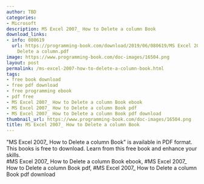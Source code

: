 ```yaml
---
author: TBD
categories:
- Microsoft
description: MS Excel 2007_ How to Delete a column Book
download_links:
- info: 080619
  url: https://programming-book.com/download/2019/06/080619/MS Excel 2007_ How to
    Delete a column.pdf
image: https://www.programming-book.com/doc-images/16504.png
layout: post
permalink: /ms-excel-2007-how-to-delete-a-column-book.html
tags:
- free book download
- free pdf download
- free programming ebook
- pdf free
- MS Excel 2007_ How to Delete a column Book ebook
- MS Excel 2007_ How to Delete a column Book pdf
- MS Excel 2007_ How to Delete a column Book pdf download
thumbnail_url: https://www.programming-book.com/doc-images/16504.png
title: MS Excel 2007_ How to Delete a column Book
---
```


 
<div class="item-desc text-justify">
  "MS Excel 2007_ How to Delete a column Book" is available in PDF format. This books is free to download. Learn from this free book and enhance your skills.
  <br>
  #MS Excel 2007_ How to Delete a column Book ebook, #MS Excel 2007_ How to Delete a column Book pdf, #MS Excel 2007_ How to Delete a column Book pdf download
</div>